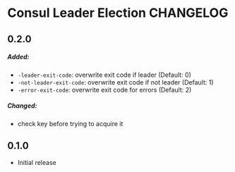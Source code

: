 # Consul Leader Election CHANGELOG

## 0.2.0

##### Added:
  * `-leader-exit-code`: overwrite exit code if leader (Default: 0)
  * `-not-leader-exit-code`: overwrite exit code if not leader (Default: 1)
  * `-error-exit-code`: overwrite exit code for errors (Default: 2)

##### Changed:
  * check key before trying to acquire it

## 0.1.0

  * Initial release
